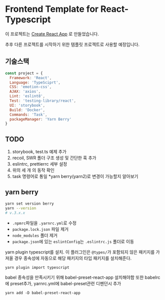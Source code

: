 # Frontend Template for React-Typescript

이 프로젝트는 [Create React App](https://github.com/facebook/create-react-app) 로 만들었습니다.

추후 다른 프로젝트를 시작하기 위한 템플릿 프로젝트로 사용할 예정입니다.

## 기술스택

```javascript
const project = {
  Framework: 'React',
  Language: 'TypeSciprt',
  CSS: 'emotion-css',
  AJAX: 'axios',
  Lint: 'eslint8',
  Test: 'testing-library/react',
  UI: 'storybook',
  Build: 'Docker',
  Commands: 'Task',
  packageManager: 'Yarn Berry'
}
```

## TODO
1. storybook, test.ts 예제 추가
2. recoil, SWR 폴더 구조 생성 및 간단한 훅 추가
3. eslintrc, prettierrc 세부 설정
4. 위의 세 개 의 동작 확인
5. task 명령어로 통일
    *yarn berry(yarn2)로 변경이 가능할지 알아보기


## yarn berry
```bash
yarn set version berry
yarn --version
# v.3.x.x
```

* `.npmrc`파일을 `.yarnrc.yml`로 수정
* `package.lock.json` 파일 제거
* `node_modules` 폴더 제거
* `package.json`에 있는 `eslintConfig`는 `.eslintrc.js` 폴더로 이동

yarn plugin typescript를 설치. 이 플러그인은 `@types/`가 포함되지 않은 패키지를 가져올 경우 종속성에 자동으로 해당 패키지의 타입 패키지를 설치해준다.
```shell
yarn plugin import typescript
```

babel 종속성을 만족시키기 위해 babel-preset-react-app 설치해야함
또한 babelrc에 preset추가, yarnrc.yml에 babel-preset관련 디펜던시 추가
```shell
yarn add -D babel-preset-react-app
```
